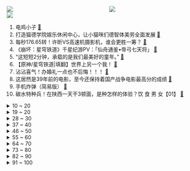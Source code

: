 <div >
	<a style="float:left;width:55%;" href = "https://github.com/anuraghazra/github-readme-stats">
	 <img src = "https://github-readme-stats.vercel.app/api?username=iuuuuuaena&theme=buefy&show_icons=true"/>
	</a>
	<a  style="float:right;width:45%" href = "https://github.com/anuraghazra/github-readme-stats">
	 <img  src="https://github-readme-stats.vercel.app/api/top-langs/?username=anuraghazra&layout=compact"/>
	</a>
	</div>

[![](https://img.shields.io/badge/jxd-@jxdgogogo.xyz-yellowgreen.svg)](https://www.jxdgogogo.xyz)<br>
1. 电鸡小子 [:link:](//www.bilibili.com/video/BV1ia4y1G7VW) <br>
2. 打造猫德学院娱乐休闲中心，让小猫咪们德智体美劳全面发展 [:link:](//www.bilibili.com/video/BV13o4y1A7Jp) <br>
3. 每秒176.65转！许昕VS高速机摄影机，谁会更胜一筹？ [:link:](//www.bilibili.com/video/BV1es4y137vg) <br>
4. 《崩坏：星穹铁道》千星纪游PV：「仙舟通鉴•帝弓七天将」 [:link:](//www.bilibili.com/video/BV19o4y1x7tX) <br>
5. “这短短2分钟，承载的是我们最美好的童年。” [:link:](//www.bilibili.com/video/BV1FV4y1C7Q2) <br>
6. 【原神/星穹铁道|填翻】世界上另一个我！ [:link:](//www.bilibili.com/video/BV1Km4y1y71s) <br>
7. 沾沾喜气！办婚礼一点也不后悔！！！ [:link:](//www.bilibili.com/video/BV1Th411j7Vs) <br>
8. 这居然是39年前的电影，至今还保持着国产战争电影最高分的成绩 [:link:](//www.bilibili.com/video/BV1JM4y1b7k2) <br>
9. 手机炸弹（简易版） [:link:](//www.bilibili.com/video/BV1Zo4y1w7Wq) <br>
10. 碳水特种兵！在陕西一天干3顿面，是种怎样的体验？饮 食 男 女【01】 [:link:](//www.bilibili.com/video/BV1H24y1T7rX) <br>
<details>
<summary>10 ~ 20</summary>

11. “万一赢了呢？” [:link:](//www.bilibili.com/video/BV1p24y1T7nz) <br>
12. 新 概 念 火 鸡 面 [:link:](//www.bilibili.com/video/BV11M411g7fD) <br>
13. 耽误你们几秒陪我过个18岁生日 [:link:](//www.bilibili.com/video/BV1HM4y1h7rQ) <br>
14. 这是一场巴黎塞纳河畔的浪漫邂逅？ [:link:](//www.bilibili.com/video/BV1ea4y1G73a) <br>
15. 什么才叫真正的歇好了 [:link:](//www.bilibili.com/video/BV1oP41127r3) <br>
16. 我不会上错车了吧【水无月菌】 [:link:](//www.bilibili.com/video/BV1so4y1x7gc) <br>
17. 泪目！这就是双向奔赴吧！喝了快30年可口可乐总算被邀请去工厂参观了！【带你探工厂ep01- 江苏太古可口可乐】 [:link:](//www.bilibili.com/video/BV1HL41187uT) <br>
18. 男人减速带之游戏武器现实版 [:link:](//www.bilibili.com/video/BV1zo4y1x7Gk) <br>
19. 成功学vs“武术大师” [:link:](//www.bilibili.com/video/BV1VP41117aM) <br>
</details>
<details>
<summary>19 ~ 20</summary>

20. 【MARiA】乘风2023初舞台！《极乐净土》，虽迟但到！ [:link:](//www.bilibili.com/video/BV1HM4y1b79Z) <br>
21. 课 堂 请 勿 对 对 子【泰裤辣专场】！！！ [:link:](//www.bilibili.com/video/BV1eo4y1x7KN) <br>
22. 没一个怕死的 [:link:](//www.bilibili.com/video/BV1MX4y127MR) <br>
23. 谈判、混改、八战七败，中国钢铁产业黑暗往事 [:link:](//www.bilibili.com/video/BV16X4y127gP) <br>
24. 【老番茄】我求婚啦！！ [:link:](//www.bilibili.com/video/BV12h4y1n7tt) <br>
25. 东北街头71岁大爷国家二级厨师小摊，梅菜扣肉做了55年，一碗肉一斤！ [:link:](//www.bilibili.com/video/BV1sk4y1E722) <br>
26. 第一次带爸妈在美国，吃中国人全都不吃的，美式中餐！ ！ [:link:](//www.bilibili.com/video/BV1Ls4y137Hq) <br>
27. 救一只掉进管道直径10公分左右的小狗，没想到那么难，最后… [:link:](//www.bilibili.com/video/BV12z4y1h7aR) <br>
28. 第一次指导别人做手工，竟然做出如此炫酷的唢呐！ [:link:](//www.bilibili.com/video/BV1pX4y127TE) <br>
</details>
<details>
<summary>28 ~ 30</summary>

29. 体验极限12小时刷蚌埠！龙虾确实爽！看完你们能蚌埠住吗？ [:link:](//www.bilibili.com/video/BV17P411m7Te) <br>
30. 谭sir这段纯爱采访，我可以看一天！ [:link:](//www.bilibili.com/video/BV1Ah4y1J7An) <br>
31. 真.神仙打架：无限火力发育5小时！谁才是最强后期英雄！！ [:link:](//www.bilibili.com/video/BV1nT411b7TE) <br>
32. 史瓦罗：帮帮我 克拉拉！这里好多人！? [:link:](//www.bilibili.com/video/BV1PP41117xB) <br>
33. 星穹英文版到底！多少细节？ 剧情，重大转折！星神彩蛋。 [:link:](//www.bilibili.com/video/BV1ec411N762) <br>
34. [十八站联合中字]230505 十五夜2 SEVENTEEN 篇 EP1 [:link:](//www.bilibili.com/video/BV1x24y1T7c3) <br>
35. 带欣小萌走出社恐！！！ [:link:](//www.bilibili.com/video/BV1zo4y1A79x) <br>
36. 【TF家族】《一起去做的N件事》第二十二件事：一起来吃喝玩乐吧！ [:link:](//www.bilibili.com/video/BV1gz4y1a79n) <br>
37. 【私藏馆】朴树《平凡之路》经典神作！我曾经跨过山和大海 [:link:](//www.bilibili.com/video/BV1bo4y1A7S9) <br>
</details>
<details>
<summary>37 ~ 40</summary>

38. SEVENTEEN 'F*ck My Life' Official MV [:link:](//www.bilibili.com/video/BV1tP41117mv) <br>
39. 比亚迪：我来组成头部！ [:link:](//www.bilibili.com/video/BV1ph4y1J78u) <br>
40. 豆瓣9.5，《漫长的季节》到底藏了多少细节？万字深扒第一期 [:link:](//www.bilibili.com/video/BV1Uz4y1h7Vz) <br>
41. 热知识:双子的攻击是互补的 [:link:](//www.bilibili.com/video/BV1wP41117DW) <br>
42. 家里出道的第一天！希望得到大家的鼓励... [:link:](//www.bilibili.com/video/BV1ro4y1w7Vs) <br>
43. 高低不能让这瑶骑我头上 [:link:](//www.bilibili.com/video/BV1DP411y7RS) <br>
44. 《原神》盛典与慧业活动过场动画-「荣冕」 [:link:](//www.bilibili.com/video/BV1oP411y7wZ) <br>
45. 你们岛上的吸血鬼似乎不怎么扛揍 [:link:](//www.bilibili.com/video/BV1po4y1x7c9) <br>
46. 挑战现场连线up主，把东西卖给他们！能成功吗？ [:link:](//www.bilibili.com/video/BV1K14y1f7RZ) <br>
</details>
<details>
<summary>46 ~ 50</summary>

47. 【CP29】前方高能来袭 [:link:](//www.bilibili.com/video/BV1QM411g7aV) <br>
48. 球2前100分钟埋藏了多少细节？《流浪地球2》全片解析05 [:link:](//www.bilibili.com/video/BV1Xm4y1C7tD) <br>
49. 骑行新疆，国道变高速无法通行被困小镇，只能废弃房等待 [:link:](//www.bilibili.com/video/BV1Qc411T7E9) <br>
50. 给内娱一点小小的二次元震撼！！！ [:link:](//www.bilibili.com/video/BV1Ka4y1V7BL) <br>
51. 刘邦灭秦|| 刘主任的一路向西，中年邦的奇幻漂流 [:link:](//www.bilibili.com/video/BV11V4y1d7w7) <br>
52. 我妈是个老甲方（3） [:link:](//www.bilibili.com/video/BV1Bc411N7jy) <br>
53. 【星穹铁道】良心制作！1.0版本崩坏星穹铁道全角色遗器穿搭+行迹加点+配队攻略！ [:link:](//www.bilibili.com/video/BV11c411N7RU) <br>
54. 当我学会时间魔法 [:link:](//www.bilibili.com/video/BV16h411V7RL) <br>
55. 当代课教师是亚洲人【Steven He】 [:link:](//www.bilibili.com/video/BV15M4y1b7zQ) <br>
</details>
<details>
<summary>55 ~ 60</summary>

56. 为什么现在再也没人提“百慕大三角”了？ [:link:](//www.bilibili.com/video/BV16z4y1h7gh) <br>
57. 我用粉丝的愿望写了一首歌！ [:link:](//www.bilibili.com/video/BV1LV4y1C7Pt) <br>
58. 逐招拆解，硬核解析，甄子丹吴京巅峰巷战！ [:link:](//www.bilibili.com/video/BV1Kc411M7Zj) <br>
59. 上厕所拿手机不拿纸小伙到底有什么办法？ [:link:](//www.bilibili.com/video/BV1wP41117Eb) <br>
60. 《荒野大镖客》美剧版 | 第一季 | 10集全 | 中英双字 | 4K | 21:9 [:link:](//www.bilibili.com/video/BV1gm4y1C7YH) <br>
61. 是谁的DNA动了! 极 乐 净 土❤️竖屏【咬人猫】 [:link:](//www.bilibili.com/video/BV1HP411179h) <br>
62. 【基萨利斯JISARIZ】第一话 穿越森林的奔跑 【官方熟肉】 [:link:](//www.bilibili.com/video/BV1BM4y1b7Q2) <br>
63. 果然没有对比就没有伤害！ [:link:](//www.bilibili.com/video/BV1mz4y1h7vM) <br>
64. 【奥迪双钻小果战宝改造过程分享】耗时近四个月!完美还原小果战宝，甚至还能合体!果宝机甲!!!归位!!! [:link:](//www.bilibili.com/video/BV1GV4y1C7m6) <br>
</details>
<details>
<summary>64 ~ 70</summary>

65. 在父亲最需要他们的时候，他们选择放弃 [:link:](//www.bilibili.com/video/BV1CV4y1k7wP) <br>
66. 我有一个“马赛克”闺蜜 [:link:](//www.bilibili.com/video/BV1vT411h7kR) <br>
67. “可是雪啊，飘进老爹的店” [:link:](//www.bilibili.com/video/BV1oc411T73U) <br>
68. 【白西瓜】COS｜努力成为喜欢的角色第24天之史尔特尔 [:link:](//www.bilibili.com/video/BV1k24y1T7e3) <br>
69. 当我第一次出国 [:link:](//www.bilibili.com/video/BV1Ps4y1976V) <br>
70. 五四高燃歌曲《破晓》 [:link:](//www.bilibili.com/video/BV1es4y1w7TV) <br>
71. 日 式 屑 人 一 览 [:link:](//www.bilibili.com/video/BV1WL41187et) <br>
72. 嗯，CP29卓娅cos来了～ [:link:](//www.bilibili.com/video/BV1Dh4y1J7ZF) <br>
73. 被乱七八糟的纸片尺寸反复伤害的小食量吃谷人终于有救了 [:link:](//www.bilibili.com/video/BV19M411g7YZ) <br>
</details>
<details>
<summary>73 ~ 80</summary>

74. 【warma】这里的陌生人都热情过头了啊啊啊！ [:link:](//www.bilibili.com/video/BV12z4y1h72d) <br>
75. 大一男生在公交车上勇敢演讲：“我想克服口吃的毛病，未来想做一名法官。” [:link:](//www.bilibili.com/video/BV15o4y1c7XA) <br>
76. 这首“野火”神曲，我还能再听亿遍！！！ [:link:](//www.bilibili.com/video/BV1ZX4y117Dx) <br>
77. 鹰眼找到了强项！ [:link:](//www.bilibili.com/video/BV11M411g7tY) <br>
78. 同学有些事情 你做不到可能是上天在保护你 [:link:](//www.bilibili.com/video/BV1LM4y1h78U) <br>
79. 【SVT_ZER·0】出差十五夜 SEVENTEEN篇 EP1 #1 零站中字 [:link:](//www.bilibili.com/video/BV11V4y1k7hR) <br>
80. 《银河护卫队3》终于不是答辩了，但似乎没什么用？ [:link:](//www.bilibili.com/video/BV1Vh411j7yW) <br>
81. 铱：6万多一个的小坩埚，金属耐酸之神，掉进下水道的彩虹 [:link:](//www.bilibili.com/video/BV1us4y197JZ) <br>
82. 由于淄博生意火爆，游客开始在淄博打工… [:link:](//www.bilibili.com/video/BV1fg4y1V7De) <br>
</details>
<details>
<summary>82 ~ 90</summary>

83. 手搓转子发动机！我为老婆造汽油吸尘器 [:link:](//www.bilibili.com/video/BV1fa4y1G76e) <br>
84. 看封面不知道在干嘛2 [:link:](//www.bilibili.com/video/BV1ZM411g7nj) <br>
85. 华农兄弟：回复粉丝经常问的问题，顺便给狗子修剪一下 [:link:](//www.bilibili.com/video/BV1NP4111748) <br>
86. 辞职回家的一年，到底可以收获什么… [:link:](//www.bilibili.com/video/BV1bX4y1U7CN) <br>
87. 仙剑一的编剧究竟有多牛？仙侠之死，为何是必然的？【仙剑奇侠传深度解析01】 [:link:](//www.bilibili.com/video/BV13P411171n) <br>
88. 谁 敢 来 喝 炊 事 员 的 奶 茶！！！ [:link:](//www.bilibili.com/video/BV12L411a7Bo) <br>
89. 突围「地狱难度」：从小听不见声音的她，靠读唇语，考上清华博士 [:link:](//www.bilibili.com/video/BV1YM4y1b7T1) <br>
90. 上学真痛苦死我了，毕业才想明白问题在哪。 [:link:](//www.bilibili.com/video/BV1vs4y137Ya) <br>
91. 《 鸡 哥 天 下 第 一 》 [:link:](//www.bilibili.com/video/BV1am4y1175K) <br>
</details>
<details>
<summary>91 ~ 100</summary>

92. 挑战在cp29和一百位coser比心！ [:link:](//www.bilibili.com/video/BV19T411b7nE) <br>
93. 【STN快报Lite】现在厂商优化太烂了，我的1060都带不动了 [:link:](//www.bilibili.com/video/BV1uh411j7MQ) <br>
94. 还没开始就已经结束 [:link:](//www.bilibili.com/video/BV1io4y1x7RE) <br>
95. 我要向全世界安利！我妈做的！鸡汁柠檬手撕鸡！！！ [:link:](//www.bilibili.com/video/BV12o4y1x7VY) <br>
96. 不就是喝咖啡么 [:link:](//www.bilibili.com/video/BV1t24y1T7Fx) <br>
97. 养一只中华田园犬有多香？它一点也不土，忠诚勇敢，自理能力强，不用多操心，给它一口饭吃跟你一辈子。 [:link:](//www.bilibili.com/video/BV1Gh411L7UZ) <br>
98. 经济独立后给家人花钱是一件多幸福的事呀 [:link:](//www.bilibili.com/video/BV1kT411b7CK) <br>
99. “可是虎哥，消失不见” [:link:](//www.bilibili.com/video/BV1Jh4y1J7P4) <br>
100. rookie：卧槽 稻草 ！ [:link:](//www.bilibili.com/video/BV1uM4y1b7RP) <br>
</details>
